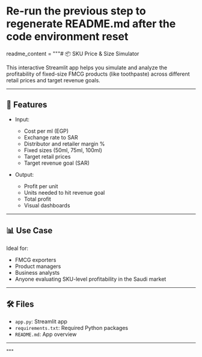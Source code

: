# Re-run the previous step to regenerate README.md after the code environment reset

readme_content = """# 📦 SKU Price & Size Simulator

This interactive Streamlit app helps you simulate and analyze the profitability of fixed-size FMCG products (like toothpaste) across different retail prices and target revenue goals.

---

## 🚀 Features

- Input:
  - Cost per ml (EGP)
  - Exchange rate to SAR
  - Distributor and retailer margin %
  - Fixed sizes (50ml, 75ml, 100ml)
  - Target retail prices
  - Target revenue goal (SAR)

- Output:
  - Profit per unit
  - Units needed to hit revenue goal
  - Total profit
  - Visual dashboards

---

## 📊 Use Case

Ideal for:
- FMCG exporters
- Product managers
- Business analysts
- Anyone evaluating SKU-level profitability in the Saudi market

---

## 🛠 Files

- `app.py`: Streamlit app
- `requirements.txt`: Required Python packages
- `README.md`: App overview

---

"""
